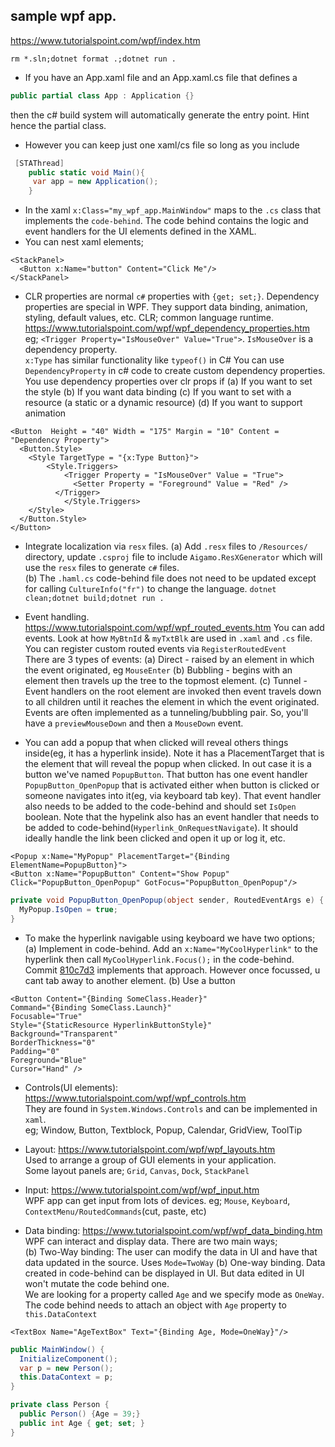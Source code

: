 ## sample wpf app.

https://www.tutorialspoint.com/wpf/index.htm

`rm *.sln;dotnet format .;dotnet run .`

- If you have an App.xaml file and an App.xaml.cs file that defines a 
```c#
public partial class App : Application {}
```
then the c# build system will automatically generate the entry point. Hint hence the partial class.   
- However you can keep just one xaml/cs file so long as you include
```c#
 [STAThread]
    public static void Main(){
     var app = new Application();   
    }
```
- In the xaml `x:Class="my_wpf_app.MainWindow"` maps to the `.cs` class that implements the `code-behind`. The code behind contains the logic and event handlers for the UI elements defined in the XAML.    
- You can nest xaml elements;
```xaml
<StackPanel> 
  <Button x:Name="button" Content="Click Me"/> 
</StackPanel>
```
- CLR properties are normal `c#` properties with `{get; set;}`. Dependency properties are special in WPF. They support data binding, animation, styling, default values, etc.
  CLR; common language runtime.        
  https://www.tutorialspoint.com/wpf/wpf_dependency_properties.htm     
  eg; `<Trigger Property="IsMouseOver" Value="True">`.  `IsMouseOver` is a dependency property.   
  `x:Type` has similar functionality like `typeof()` in C#
  You can use `DependencyProperty` in c# code to create custom dependency properties.   
  You use dependency properties over clr props if
    (a) If you want to set the style
    (b) If you want data binding
    (c) If you want to set with a resource (a static or a dynamic resource)
    (d) If you want to support animation
```xaml
<Button  Height = "40" Width = "175" Margin = "10" Content = "Dependency Property"> 
  <Button.Style> 
    <Style TargetType = "{x:Type Button}"> 
        <Style.Triggers> 
            <Trigger Property = "IsMouseOver" Value = "True"> 
              <Setter Property = "Foreground" Value = "Red" /> 
          </Trigger>
            </Style.Triggers>
    </Style> 
  </Button.Style> 
</Button>
```
  
- Integrate localization via `resx` files.
  (a) Add `.resx` files to `/Resources/` directory, update `.csproj` file to include `Aigamo.ResXGenerator` which will use the `resx` files to generate `c#` files.      
  (b) The `.haml.cs` code-behind file does not need to be updated except for calling `CultureInfo("fr")` to change the language. 
  `dotnet clean;dotnet build;dotnet run .`  
       
- Event handling. https://www.tutorialspoint.com/wpf/wpf_routed_events.htm 
  You can add events. Look at how `MyBtnId` & `myTxtBlk` are used in `.xaml` and `.cs` file. 
  You can register custom routed events via `RegisterRoutedEvent`     
  There are 3 types of events: 
    (a) Direct    - raised by an element in which the event originated, eg `MouseEnter`
    (b) Bubbling  - begins with an element then travels up the tree to the topmost element.
    (c) Tunnel    - Event handlers on the root element are invoked then event travels down to all children until it reaches the element in which the event originated.      
  Events are often implemented as a tunneling/bubbling pair. So, you'll have a `previewMouseDown` and then a `MouseDown` event.


- You can add a popup that when clicked will reveal others things inside(eg, it has a hyperlink inside). Note it has a PlacementTarget that is the element that will reveal the popup when clicked. In out case it is a button we've named `PopupButton`. That button has one event handler `PopupButton_OpenPopup` that is activated either when button is clicked or someone navigates into it(eg, via keyboard tab key). That event handler also needs to be added to the code-behind and should set `IsOpen` boolean. Note that the hypelink also has an event handler that needs to be added to code-behind(`Hyperlink_OnRequestNavigate`). It should ideally handle the link been clicked and open it up or log it, etc.
```xaml
<Popup x:Name="MyPopup" PlacementTarget="{Binding ElementName=PopupButton}">
<Button x:Name="PopupButton" Content="Show Popup" Click="PopupButton_OpenPopup" GotFocus="PopupButton_OpenPopup"/>
```
```c#
private void PopupButton_OpenPopup(object sender, RoutedEventArgs e) {
  MyPopup.IsOpen = true;
}
```
- To make the hyperlink navigable using keyboard we have two options;
  (a) Implement in code-behind. Add an `x:Name="MyCoolHyperlink"` to the hyperlink then call `MyCoolHyperlink.Focus();` in the code-behind.      
      Commit [810c7d3](https://github.com/komuw/csharp_stuff/commit/810c7d311c1856d25a7c45913ea5309437b719ca) implements that approach. However once focussed, u cant tab away to another element.
  (b) Use a button
```xaml
<Button Content="{Binding SomeClass.Header}"
Command="{Binding SomeClass.Launch}"
Focusable="True"
Style="{StaticResource HyperlinkButtonStyle}" 
Background="Transparent"
BorderThickness="0"
Padding="0"
Foreground="Blue"
Cursor="Hand" />
```

- Controls(UI elements): https://www.tutorialspoint.com/wpf/wpf_controls.htm       
  They are found in `System.Windows.Controls` and can be implemented in `xaml`.      
  eg; Window, Button, Textblock, Popup, Calendar, GridView, ToolTip 

- Layout: https://www.tutorialspoint.com/wpf/wpf_layouts.htm   
  Used to arrange a group of GUI elements in your application.       
  Some layout panels are; `Grid`, `Canvas`, `Dock`, `StackPanel`

- Input: https://www.tutorialspoint.com/wpf/wpf_input.htm   
  WPF app can get input from lots of devices. 
  eg; `Mouse`, `Keyboard`, `ContextMenu/RoutedCommands`(cut, paste, etc) 

- Data binding: https://www.tutorialspoint.com/wpf/wpf_data_binding.htm   
  WPF can interact and display data. There are two main ways;   
  (b) Two-Way binding: The user can modify the data in UI and have that data updated in the source. 
      Uses `Mode=TwoWay`
  (b) One-way binding. Data created in code-behind can be displayed in UI. But data edited in UI won't mutate the code behind one.    
      We are looking for a property called `Age` and we specify mode as `OneWay`.    
      The code behind needs to attach an object with `Age` property to `this.DataContext`
```xaml
<TextBox Name="AgeTextBox" Text="{Binding Age, Mode=OneWay}"/>
```
```cs
public MainWindow() {
  InitializeComponent();
  var p = new Person();
  this.DataContext = p;
}

private class Person {
  public Person() {Age = 39;}
  public int Age { get; set; }
}
```
